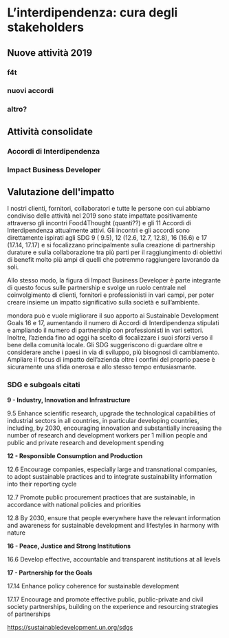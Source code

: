 # L’interdipendenza: cura degli stakeholders

## Nuove attività 2019

### f4t

### nuovi accordi

### altro?

## Attività consolidate

### Accordi di Interdipendenza

### Impact Business Developer

## Valutazione dell'impatto

I nostri clienti, fornitori, collaboratori e tutte le persone con cui abbiamo condiviso delle attività nel 2019 sono state impattate positivamente attraverso gli incontri Food4Thought (quanti??) e gli 11 Accordi di Interdipendenza attualmente attivi. Gli incontri e gli accordi sono direttamente ispirati agli SDG 9 ( 9.5), 12 (12.6, 12.7, 12.8), 16 (16.6) e 17 (17.14, 17.17) e si focalizzano principalmente sulla creazione di partnership durature e sulla collaborazione tra più parti per il raggiungimento di obiettivi di benefit molto più ampi di quelli che potremmo raggiungere lavorando da soli. 

Allo stesso modo, la figura di Impact Business Developer è parte integrante di questo focus sulle partnership e svolge un ruolo centrale nel coinvolgimento di clienti, fornitori e professionisti in vari campi, per poter creare insieme un impatto significativo sulla società e sull’ambiente. 

mondora può e vuole migliorare il suo apporto ai Sustainable Development Goals 16 e 17, aumentando il numero di Accordi di Interdipendenza stipulati e ampliando il numero di partnership con professionisti in vari settori. Inoltre, l’azienda fino ad oggi ha scelto di focalizzare i suoi sforzi verso il bene della comunità locale. Gli SDG suggeriscono di guardare oltre e considerare anche i paesi in via di sviluppo, più bisognosi di cambiamento. Ampliare il focus di impatto dell’azienda oltre i confini del proprio paese è sicuramente una sfida onerosa e allo stesso tempo entusiasmante. 

### SDG e subgoals citati

**9 - Industry, Innovation and Infrastructure**

9.5 Enhance scientific research, upgrade the technological capabilities of industrial sectors in all countries, in particular developing countries, including, by 2030, encouraging innovation and substantially increasing the number of research and development workers per 1 million people and public and private research and development spending

**12 - Responsible Consumption and Production**

12.6 Encourage companies, especially large and transnational companies, to adopt sustainable practices and to integrate sustainability information into their reporting cycle

12.7 Promote public procurement practices that are sustainable, in accordance with national policies and priorities

12.8 By 2030, ensure that people everywhere have the relevant information and awareness for sustainable development and lifestyles in harmony with nature

**16 - Peace, Justice and Strong Institutions**

16.6 Develop effective, accountable and transparent institutions at all levels

**17 - Partnership for the Goals**

17.14 Enhance policy coherence for sustainable development

17.17 Encourage and promote effective public, public-private and civil society partnerships, building on the experience and resourcing strategies of partnerships

https://sustainabledevelopment.un.org/sdgs
